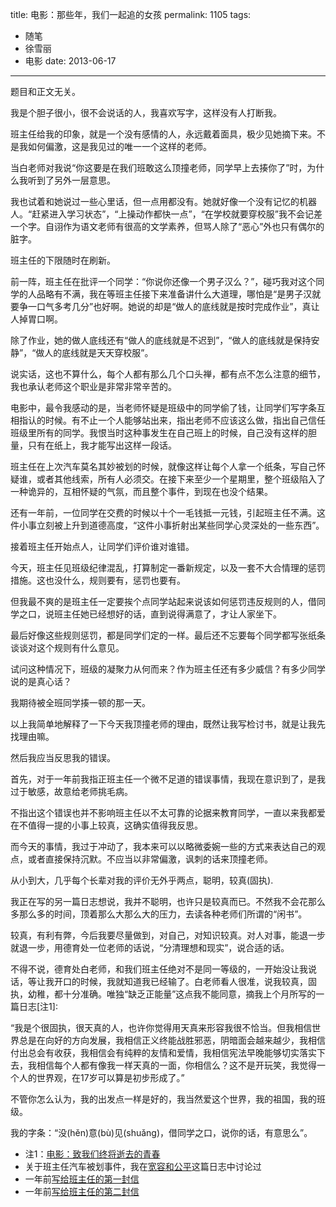 title: 电影：那些年，我们一起追的女孩
permalink: 1105
tags:
  - 随笔
  - 徐雪丽
  - 电影
date: 2013-06-17
---

题目和正文无关。

我是个胆子很小，很不会说话的人，我喜欢写字，这样没有人打断我。

班主任给我的印象，就是一个没有感情的人，永远戴着面具，极少见她摘下来。不是我如何偏激，这是我见过的唯一一个这样的老师。

当白老师对我说“你这要是在我们班敢这么顶撞老师，同学早上去揍你了”时，为什么我听到了另外一层意思。　　

我也试着和她说过一些心里话，但一点用都没有。她就好像一个没有记忆的机器人。“赶紧进入学习状态”，“上操动作都快一点”，“在学校就要穿校服”我不会记差一个字。自诩作为语文老师有很高的文学素养，但骂人除了“恶心”外也只有偶尔的脏字。

班主任的下限随时在刷新。

前一阵，班主任在批评一个同学：“你说你还像一个男子汉么？”，碰巧我对这个同学的人品略有不满，我在等班主任接下来准备讲什么大道理，哪怕是“是男子汉就要争一口气多考几分”也好啊。她说的却是“做人的底线就是按时完成作业”，真让人掉胃口啊。

除了作业，她的做人底线还有“做人的底线就是不迟到”，“做人的底线就是保持安静”，“做人的底线就是天天穿校服”。

说实话，这也不算什么，每个人都有那么几个口头禅，都有点不怎么注意的细节，我也承认老师这个职业是非常非常辛苦的。

电影中，最令我感动的是，当老师怀疑是班级中的同学偷了钱，让同学们写字条互相指认的时候。有不止一个人能够站出来，指出老师不应该这么做，指出自己信任班级里所有的同学。我恨当时这种事发生在自己班上的时候，自己没有这样的胆量，只有在纸上，我才能写出这样一段话。

班主任在上次汽车莫名其妙被划的时候，就像这样让每个人拿一个纸条，写自己怀疑谁，或者其他线索，所有人必须交。在接下来至少一个星期里，整个班级陷入了一种诡异的，互相怀疑的气氛，而且整个事件，到现在也没个结果。

还有一年前，一位同学在交费的时候以十个一毛钱抵一元钱，引起班主任不满。这件小事立刻被上升到道德高度，“这件小事折射出某些同学心灵深处的一些东西”。

接着班主任开始点人，让同学们评价谁对谁错。

今天，班主任见班级纪律混乱，打算制定一番新规定，以及一套不大合情理的惩罚措施。这也没什么，规则要有，惩罚也要有。

但我最不爽的是班主任一定要挨个点同学站起来说该如何惩罚违反规则的人，借同学之口，说班主任她已经想好的话，直到说得满意了，才让人家坐下。

最后好像这些规则惩罚，都是同学们定的一样。最后还不忘要每个同学都写张纸条谈谈对这个规则有什么意见。

试问这种情况下，班级的凝聚力从何而来？作为班主任还有多少威信？有多少同学说的是真心话？

我期待被全班同学揍一顿的那一天。

以上我简单地解释了一下今天我顶撞老师的理由，既然让我写检讨书，就是让我先找理由嘛。

然后我应当反思我的错误。

首先，对于一年前我指正班主任一个微不足道的错误事情，我现在意识到了，是我过于敏感，故意给老师挑毛病。

不指出这个错误也并不影响班主任以不太可靠的论据来教育同学，一直以来我都爱在不值得一提的小事上较真，这确实值得我反思。

而今天的事情，我过于冲动了，我本来可以以略微委婉一些的方式来表达自己的观点，或者直接保持沉默。不应当以非常偏激，讽刺的话来顶撞老师。

从小到大，几乎每个长辈对我的评价无外乎两点，聪明，较真(固执).

我正在写的另一篇日志想说，我并不聪明，也许只是较真而已。不然我不会花那么多那么多的时间，顶着那么大那么大的压力，去读各种老师们所谓的“闲书”。

较真，有利有弊，今后我要尽量做到，对自己，对知识较真。对人对事，能退一步就退一步，用德育处一位老师的话说，“分清理想和现实”，说合适的话。

不得不说，德育处白老师，和我们班主任绝对不是同一等级的，一开始没让我说话，等让我开口的时候，我就知道我已经输了。白老师看人很准，说我较真，固执，幼稚，都十分准确。唯独“缺乏正能量”这点我不能同意，摘我上个月所写的一篇日志[注1]:

“我是个很固执，很天真的人，也许你觉得用天真来形容我很不恰当。但我相信世界总是在向好的方向发展，我相信正义终能战胜邪恶，阴暗面会越来越少，我相信付出总会有收获，我相信会有纯粹的友情和爱情，我相信宪法早晚能够切实落实下去，我相信每个人都有像我一样天真的一面，你相信么？这不是开玩笑，我觉得一个人的世界观，在17岁可以算是初步形成了。”

不管你怎么认为，我的出发点一样是好的，我当然爱这个世界，我的祖国，我的班级。

我的字条：“没(hěn)意(bù)见(shuǎng)，借同学之口，说你的话，有意思么”。

* 注1：[电影：致我们终将逝去的青春](/2013/05/836)
* 关于班主任汽车被划事件，我在[宽容和公平](/2013/04/794)这篇日志中讨论过
* 一年前[写给班主任的第一封信](http://user.qzone.qq.com/184300584/blog/1341599719)
* 一年前[写给班主任的第二封信](http://user.qzone.qq.com/184300584/blog/1341925882)
